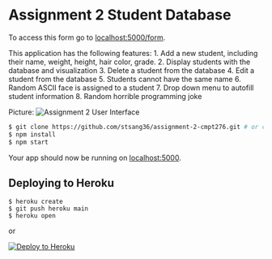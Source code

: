 # Assignment 2 Student Database
To access this form go to [localhost:5000/form](http://localhost:5000/form).

This application has the following features:
    1. Add a new student, including their name, weight, height, hair color, grade.
    2. Display students with the database and visualization
    3. Delete a student from the database
    4. Edit a student from the database
    5. Students cannot have the same name
    6. Random ASCII face is assigned to a student
    7. Drop down menu to autofill student information
    8. Random horrible programming joke 

Picture:
![Assignment 2 User Interface](https://i.imgur.com/VV5Op6x.png)

```sh
$ git clone https://github.com/stsang36/assignment-2-cmpt276.git # or clone your own fork
$ npm install
$ npm start
```

Your app should now be running on [localhost:5000](http://localhost:5000/).

## Deploying to Heroku

```
$ heroku create
$ git push heroku main
$ heroku open
```
or

[![Deploy to Heroku](https://www.herokucdn.com/deploy/button.svg)](https://heroku.com/deploy)

